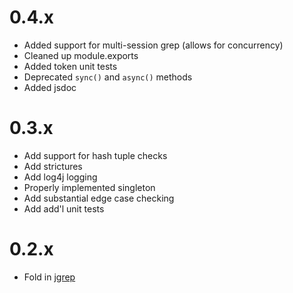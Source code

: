 0.4.x
====

* Added support for multi-session grep (allows for concurrency)
* Cleaned up module.exports
* Added token unit tests
* Deprecated `sync()` and `async()` methods
* Added jsdoc

0.3.x
====

* Add support for hash tuple checks
* Add strictures
* Add log4j logging
* Properly implemented singleton
* Add substantial edge case checking
* Add add&apos;l unit tests

0.2.x
====

* Fold in [jgrep](https://github.com/janearc/jagrep)
